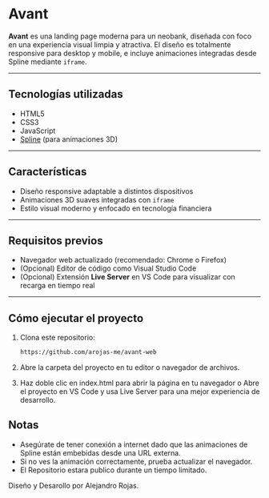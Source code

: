 # Avant

**Avant** es una landing page moderna para un neobank, diseñada con foco en una experiencia visual limpia y atractiva. El diseño es totalmente responsive para desktop y mobile, e incluye animaciones integradas desde Spline mediante `iframe`.

---

## Tecnologías utilizadas

- HTML5
- CSS3
- JavaScript
- [Spline](https://spline.design) (para animaciones 3D)

---

## Características

- Diseño responsive adaptable a distintos dispositivos
- Animaciones 3D suaves integradas con `iframe`
- Estilo visual moderno y enfocado en tecnología financiera

---

## Requisitos previos

- Navegador web actualizado (recomendado: Chrome o Firefox)
- (Opcional) Editor de código como Visual Studio Code
- (Opcional) Extensión **Live Server** en VS Code para visualizar con recarga en tiempo real

---

## Cómo ejecutar el proyecto

1. Clona este repositorio:
   ```bash
   https://github.com/arojas-me/avant-web 

2. Abre la carpeta del proyecto en tu editor o navegador de archivos.

3. Haz doble clic en index.html para abrir la página en tu navegador o Abre el proyecto en VS Code y usa Live Server para una mejor experiencia de desarrollo.
    

## Notas

- Asegúrate de tener conexión a internet dado que las animaciones de Spline están embebidas desde una URL externa.
- Si no ves la animación correctamente, prueba actualizar el navegador.
- El Repositorio estara publico durante un tiempo limitado.


Diseño y Desarollo por 
Alejandro Rojas.